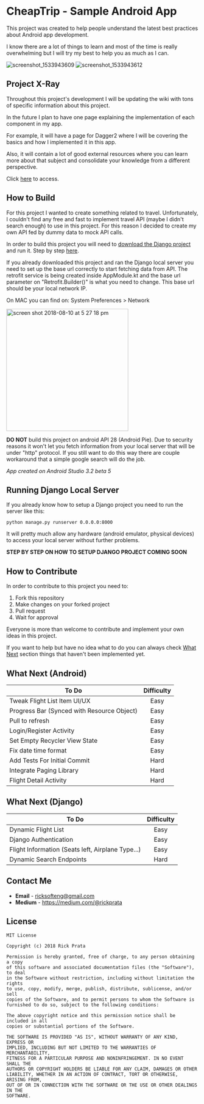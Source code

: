 # CheapTrip - Sample Android App

This project was created to help people understand the latest best practices about Android app development.

I know there are a lot of things to learn and most of the time is really overwhelming but I 
will try my best to help you as much as I can.

![screenshot_1533943609](https://user-images.githubusercontent.com/35080524/43985184-3fb1337c-9cba-11e8-922c-e0f238832e27.png) ![screenshot_1533943612](https://user-images.githubusercontent.com/35080524/43985185-3fc9a132-9cba-11e8-9745-e93ead750800.png)

## Project X-Ray

Throughout this project's development I will be updating the wiki with tons of specific information about this project.

In the future I plan to have one page explaining the implementation of each component in my app.

For example, it will have a page for Dagger2 where I will be covering the basics and how I implemented it in this app.

Also, it will contain a lot of good external resources where you can learn more about that subject and consolidate your knowledge from a different perspective.

Click [here](https://github.com/rickpms/CheapTrip/wiki) to access.

## How to Build

For this project I wanted to create something related to travel. Unfortunately, I couldn't find any free and fast to
implement travel API (maybe I didn't search enough) to use in this project. For this reason I decided to create my own API
fed by dummy data to mock API calls.

In order to build this project you will need to [download the Django project](https://github.com/rickpms/CheapTripDjango) and run it. Step by step [here](#runninglocalserver).

If you already downloaded this project and ran the Django local server you need to set up the base url correctly to start fetching data
from API. The retrofit service is being created inside AppModule.kt and the base url parameter on "Retrofit.Builder()" is what you
need to change. This base url should be your local network IP.

On MAC you can find on: System Preferences > Network

<img width="320" alt="screen shot 2018-08-10 at 5 27 18 pm" src="https://user-images.githubusercontent.com/35080524/43986214-fafd9aa0-9cc2-11e8-97bb-35d0c57e2fb4.png">

**DO NOT** build this project on android API 28 (Android Pie). Due to security reasons it won't let you fetch information from your
local server that will be under "http" protocol. If you still want to do this way there are couple workaround that a simple google search
will do the job.

*App created on Android Studio 3.2 beta 5*

## <a name="runninglocalserver">Running Django Local Server</a>

If you already know how to setup a Django project you need to run the server like this:

`python manage.py runserver 0.0.0.0:8000`

It will pretty much allow any hardware (android emulator, physical devices) to access your local server without further problems.

**STEP BY STEP ON HOW TO SETUP DJANGO PROJECT COMING SOON**

## How to Contribute

In order to contribute to this project you need to:

1. Fork this repository
2. Make changes on your forked project
3. Pull request
4. Wait for approval

Everyone is more than welcome to contribute and implement your own ideas in this project.

If you want to help but have no idea what to do you can always check [What Next](#runninglocalserver) section
things that haven't been implemented yet.

## <a name="whatnext">What Next (Android)</a>

|   To Do       |   Difficulty  |
| ------------- |:-------------:|
| Tweak Flight List Item UI/UX     | Easy |
| Progress Bar (Synced with Resource Object) | Easy |
| Pull to refresh | Easy |
| Login/Register Activity | Easy |
| Set Empty Recycler View State | Easy |
| Fix date time format | Easy |
| Add Tests For Initial Commit  | Hard |
| Integrate Paging Library  | Hard |
| Flight Detail Activity | Hard |

## What Next (Django)

|   To Do       |   Difficulty  |
| ------------- |:-------------:|
| Dynamic Flight List | Easy |
| Django Authentication | Easy |
| Flight Information (Seats left, Airplane Type...) | Easy |
| Dynamic Search Endpoints     | Hard |

## Contact Me

 * **Email** - ricksofteng@gmail.com
 * **Medium** - https://medium.com/@rickprata

## License
```
MIT License

Copyright (c) 2018 Rick Prata

Permission is hereby granted, free of charge, to any person obtaining a copy
of this software and associated documentation files (the "Software"), to deal
in the Software without restriction, including without limitation the rights
to use, copy, modify, merge, publish, distribute, sublicense, and/or sell
copies of the Software, and to permit persons to whom the Software is
furnished to do so, subject to the following conditions:

The above copyright notice and this permission notice shall be included in all
copies or substantial portions of the Software.

THE SOFTWARE IS PROVIDED "AS IS", WITHOUT WARRANTY OF ANY KIND, EXPRESS OR
IMPLIED, INCLUDING BUT NOT LIMITED TO THE WARRANTIES OF MERCHANTABILITY,
FITNESS FOR A PARTICULAR PURPOSE AND NONINFRINGEMENT. IN NO EVENT SHALL THE
AUTHORS OR COPYRIGHT HOLDERS BE LIABLE FOR ANY CLAIM, DAMAGES OR OTHER
LIABILITY, WHETHER IN AN ACTION OF CONTRACT, TORT OR OTHERWISE, ARISING FROM,
OUT OF OR IN CONNECTION WITH THE SOFTWARE OR THE USE OR OTHER DEALINGS IN THE
SOFTWARE.
```

